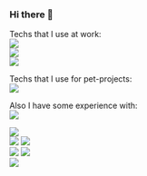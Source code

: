 ### Hi there 👋

<!--
Больше инфы тут: https://habr.com/ru/articles/649363/
-->

Techs that I use at work:\
![](https://skillicons.dev/icons?i=php,mysql,js,html,css,sass,md,svg&theme=light)\
![](https://skillicons.dev/icons?i=react,redux,electron,nodejs,laravel,bootstrap,jquery&theme=light)\
![](https://skillicons.dev/icons?i=git,gitlab,postman,powershell,bash,firebase,figma&theme=light)

Techs that I use for pet-projects:\
![](https://skillicons.dev/icons?i=java,gradle,idea,unity,cs,js,lua,git&theme=light)

Also I have some experience with:\
![](https://skillicons.dev/icons?i=ts,vue,webpack,androidstudio,spring,maven,eclipse,py,dotnet,materialui&theme=light)

![](https://github-profile-summary-cards.vercel.app/api/cards/profile-details?username=theqoqqi)\
![](https://github-profile-summary-cards.vercel.app/api/cards/stats?username=theqoqqi)
![](https://github-profile-summary-cards.vercel.app/api/cards/productive-time?username=theqoqqi)\
![](https://github-profile-summary-cards.vercel.app/api/cards/most-commit-language?username=theqoqqi&exclude=ShaderLab)
![](https://github-profile-summary-cards.vercel.app/api/cards/repos-per-language?username=theqoqqi)\
![](https://github-readme-stats.vercel.app/api/top-langs/?username=theqoqqi&layout=compact&hide=shaderlab)

<!--
**theqoqqi/theqoqqi** is a ✨ _special_ ✨ repository because its `README.md` (this file) appears on your GitHub profile.

Here are some ideas to get you started:

- 🔭 I’m currently working on ...
- 🌱 I’m currently learning ...
- 👯 I’m looking to collaborate on ...
- 🤔 I’m looking for help with ...
- 💬 Ask me about ...
- 📫 How to reach me: ...
- 😄 Pronouns: ...
- ⚡ Fun fact: ...
-->
